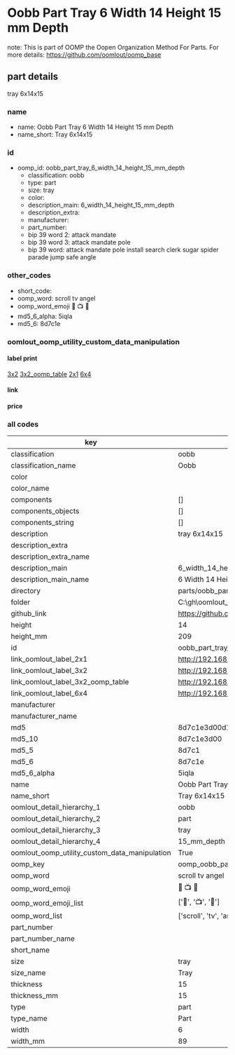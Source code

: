 # Oobb Part Tray 6 Width 14 Height 15 mm Depth  

note: This is part of OOMP the Oopen Organization Method For Parts. For more details: https://github.com/oomlout/oomp_base

##  part details
  



tray 6x14x15



### name
* name: Oobb Part Tray 6 Width 14 Height 15 mm Depth
* name_short: Tray 6x14x15 
### id
* oomp_id: oobb_part_tray_6_width_14_height_15_mm_depth
  * classification: oobb
  * type: part
  * size: tray
  * color: 
  * description_main: 6_width_14_height_15_mm_depth
  * description_extra: 
  * manufacturer: 
  * part_number: 
  * bip 39 word 2: attack mandate
  * bip 39 word 3: attack mandate pole
  * bip 39 word: attack mandate pole install search clerk sugar spider parade jump safe angle

### other_codes
* short_code: 
* oomp_word: scroll tv angel
* oomp_word_emoji :scroll: :tv: :angel:
* md5_6_alpha: 5iqla
* md5_6: 8d7c1e






### oomlout_oomp_utility_custom_data_manipulation
#### label print
[3x2](http://192.168.1.245:1112/?label=oomp%205iqla)
[3x2_oomp_table](http://192.168.1.108:1112/?label=oomp%205iqla)
[2x1](http://192.168.1.242:1112/?label=oomp%205iqla)
[6x4](http://192.168.1.55:1112/?label=oomp%205iqla)    

#### link

                              

#### price







### all codes 
| key | value |  
| --- | --- |  
| classification | oobb |  
| classification_name | Oobb |  
| color |  |  
| color_name |  |  
| components | [] |  
| components_objects | [] |  
| components_string | [] |  
| description | tray 6x14x15 |  
| description_extra |  |  
| description_extra_name |  |  
| description_main | 6_width_14_height_15_mm_depth |  
| description_main_name | 6 Width 14 Height 15 mm Depth |  
| directory | parts/oobb_part_tray_6_width_14_height_15_mm_depth |  
| folder | C:\gh\oomlout_oobb_version_4_generated_parts\parts\oobb_part_tray_6_width_14_height_15_mm_depth |  
| github_link | https://github.com/oomlout/oomlout_oomp_part_src/tree/main/parts/oobb_part_tray_6_width_14_height_15_mm_depth |  
| height | 14 |  
| height_mm | 209 |  
| id | oobb_part_tray_6_width_14_height_15_mm_depth |  
| link_oomlout_label_2x1 | http://192.168.1.242:1112/?label=oomp%205iqla |  
| link_oomlout_label_3x2 | http://192.168.1.245:1112/?label=oomp%205iqla |  
| link_oomlout_label_3x2_oomp_table | http://192.168.1.108:1112/?label=oomp%205iqla |  
| link_oomlout_label_6x4 | http://192.168.1.55:1112/?label=oomp%205iqla |  
| manufacturer |  |  
| manufacturer_name |  |  
| md5 | 8d7c1e3d00d1bb18a9e107574f21c073 |  
| md5_10 | 8d7c1e3d00 |  
| md5_5 | 8d7c1 |  
| md5_6 | 8d7c1e |  
| md5_6_alpha | 5iqla |  
| name | Oobb Part Tray 6 Width 14 Height 15 mm Depth |  
| name_short | Tray 6x14x15  |  
| oomlout_detail_hierarchy_1 | oobb |  
| oomlout_detail_hierarchy_2 | part |  
| oomlout_detail_hierarchy_3 | tray |  
| oomlout_detail_hierarchy_4 | 15_mm_depth |  
| oomlout_oomp_utility_custom_data_manipulation | True |  
| oomp_key | oomp_oobb_part_tray_6_width_14_height_15_mm_depth |  
| oomp_word | scroll tv angel |  
| oomp_word_emoji | :scroll: :tv: :angel: |  
| oomp_word_emoji_list | [':scroll:', ':tv:', ':angel:'] |  
| oomp_word_list | ['scroll', 'tv', 'angel'] |  
| part_number |  |  
| part_number_name |  |  
| short_name |  |  
| size | tray |  
| size_name | Tray |  
| thickness | 15 |  
| thickness_mm | 15 |  
| type | part |  
| type_name | Part |  
| width | 6 |  
| width_mm | 89 |  
